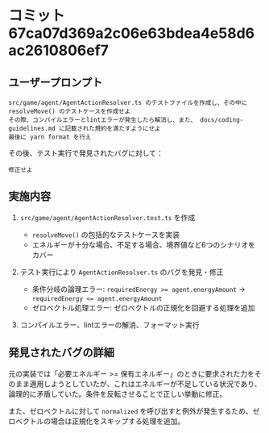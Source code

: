# コミット 67ca07d369a2c06e63bdea4e58d6ac2610806ef7

## ユーザープロンプト

```
src/game/agent/AgentActionResolver.ts のテストファイルを作成し、その中に resolveMove() のテストケースを作成せよ
その際、コンパイルエラーとlintエラーが発生したら解消し、また、 docs/coding-guidelines.md に記載された規約を満たすようにせよ
最後に yarn format を行え
```

その後、テスト実行で発見されたバグに対して：

```
修正せよ
```

## 実施内容

1. `src/game/agent/AgentActionResolver.test.ts` を作成
   - `resolveMove()` の包括的なテストケースを実装
   - エネルギーが十分な場合、不足する場合、境界値など6つのシナリオをカバー

2. テスト実行により `AgentActionResolver.ts` のバグを発見・修正
   - 条件分岐の論理エラー: `requiredEnergy >= agent.energyAmount` → `requiredEnergy <= agent.energyAmount`
   - ゼロベクトル処理エラー: ゼロベクトルの正規化を回避する処理を追加

3. コンパイルエラー、lintエラーの解消、フォーマット実行

## 発見されたバグの詳細

元の実装では「必要エネルギー >= 保有エネルギー」のときに要求された力をそのまま適用しようとしていたが、これはエネルギーが不足している状況であり、論理的に矛盾していた。条件を反転させることで正しい挙動に修正。

また、ゼロベクトルに対して `normalized` を呼び出すと例外が発生するため、ゼロベクトルの場合は正規化をスキップする処理を追加。
